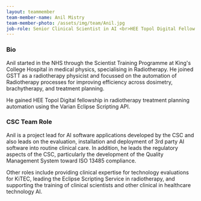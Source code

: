 ```yaml
---
layout: teammember
team-member-name: Anil Mistry
team-member-photo: /assets/img/team/Anil.jpg
job-role: Senior Clinical Scientist in AI <br>HEE Topol Digital Fellow
---
```


### Bio
Anil started in the NHS through the Scientist Training Programme at King's College Hospital in medical physics, 
specialising in Radiotherapy. He joined GSTT as a radiotherapy physicist and focussed on the automation of 
Radiotherapy processes for improving efficiency across dosimetry, brachytherapy, and treatment planning. 

He gained HEE Topol Digital fellowship in radiotherapy treatment planning automation using the Varian Eclipse 
Scripting API. 

### CSC Team Role
Anil is a project lead for AI software applications developed by the CSC and also leads on the evaluation, installation
and deployment of 3rd party AI software into routine clinical care. In addition, he leads the regulatory aspects of the
CSC, particularly the development of the Quality Management System toward ISO 13485 compliance.  

Other roles include providing clinical expertise for technology evaluations for KiTEC, leading the Eclipse Scripting 
Service in radiotherapy, and supporting the training of clinical scientists and other clinical in healthcare technology
AI.  